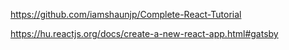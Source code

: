 https://github.com/iamshaunjp/Complete-React-Tutorial

https://hu.reactjs.org/docs/create-a-new-react-app.html#gatsby
